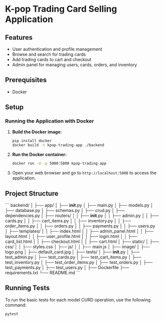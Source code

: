 
# K-pop Trading Card Selling Application

## Features

- User authentication and profile management
- Browse and search for trading cards
- Add trading cards to cart and checkout
- Admin panel for managing users, cards, orders, and inventory

## Prerequisites

- Docker

## Setup

### Running the Application with Docker

1. **Build the Docker image:**

   ```bash
   pip install docker
   docker build -t kpop-trading-app ./backend
   ```

2. **Run the Docker container:**

   ```bash
   docker run -d -p 5000:5000 kpop-trading-app
   ```

3. Open your web browser and go to `http://localhost:5000` to access the application.


## Project Structure

\`\`\`
backend/
│
├── app/
│   ├── __init__.py
│   ├── main.py
│   ├── models.py
│   ├── database.py
│   ├── schemas.py
│   ├── crud.py
│   ├── dependencies.py
│   ├── routers/
│   │   ├── __init__.py
│   │   ├── admin.py
│   │   ├── cards.py
│   │   ├── cart_items.py
│   │   ├── inventory.py
│   │   ├── order_items.py
│   │   ├── orders.py
│   │   ├── payments.py
│   │   ├── users.py
│   ├── templates/
│   │   ├── index.html
│   │   ├── admin_panel.html
│   │   ├── layout.html
│   │   ├── user_profile.html
│   │   ├── login.html
│   │   ├── card_list.html
│   │   ├── checkout.html
│   │   ├── cart.html
│   ├── static/
│       ├── css/
│       │   ├── styles.css
│       ├── js/
│       │   ├── main.js
│       ├── image/
│           ├── logo.png
│           ├── default_card.jpg
│
├── tests/
│   ├── __init__.py
│   ├── test_admin.py
│   ├── test_cards.py
│   ├── test_cart_items.py
│   ├── test_inventory.py
│   ├── test_order_items.py
│   ├── test_orders.py
│   ├── test_payments.py
│   ├── test_users.py
│
├── Dockerfile
├── requirements.txt
└── README.md
\`\`\`

## Running Tests

To run the basic tests for each model CURD operation, use the following command:

```bash
pytest
```